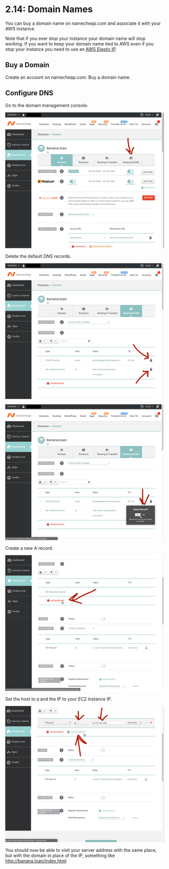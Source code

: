 # 2.14: Domain Names

You can buy a domain name on namecheap.com and associate it with your AWS instance.

Note that if you ever stop your instance your domain name will stop working. If you want to keep your domain name tied to AWS even if you stop your instance you need to use an [AWS Elastic IP](https://docs.aws.amazon.com/AWSEC2/latest/UserGuide/elastic-ip-addresses-eip.html).

## Buy a Domain

Create an account on namecheap.com. Buy a domain name.

## Configure DNS

Go to the domain management console.

![](../.gitbook/assets/screen-shot-2020-10-30-at-10.28.25-pm.png)

Delete the default DNS records.

![](../.gitbook/assets/screen-shot-2020-10-30-at-10.30.42-pm.png)

![](../.gitbook/assets/screen-shot-2020-10-30-at-10.30.50-pm.png)

Create a new A record.

![](../.gitbook/assets/screen-shot-2020-10-30-at-10.31.17-pm.png)

Set the host to `@` and the IP to your EC2 instance IP. 

![](../.gitbook/assets/screen-shot-2020-10-30-at-10.31.59-pm.png)

You should now be able to visit your server address with the same place, but with the domain in place of the IP, something like http://banana.loan/index.html


